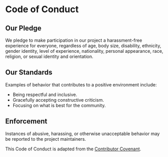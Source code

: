 # Code of Conduct

## Our Pledge
We pledge to make participation in our project a harassment-free experience for everyone, regardless of age, body size, disability, ethnicity, gender identity, level of experience, nationality, personal appearance, race, religion, or sexual identity and orientation.

## Our Standards
Examples of behavior that contributes to a positive environment include:
- Being respectful and inclusive.
- Gracefully accepting constructive criticism.
- Focusing on what is best for the community.

## Enforcement
Instances of abusive, harassing, or otherwise unacceptable behavior may be reported to the project maintainers.

This Code of Conduct is adapted from the [Contributor Covenant](https://www.contributor-covenant.org/version/2/0/code_of_conduct.html).
